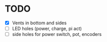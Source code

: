 TODO
====

- [X] Vents in bottom and sides
- [ ] LED holes (power, charge, pi act)
- [ ] side holes for power switch, pot, encoders